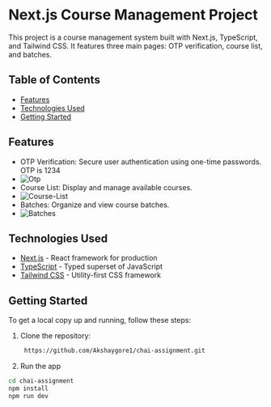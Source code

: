 # Next.js Course Management Project

This project is a course management system built with Next.js, TypeScript, and Tailwind CSS. It features three main pages: OTP verification, course list, and batches.

## Table of Contents

- [Features](#features)
- [Technologies Used](#technologies-used)
- [Getting Started](#getting-started)

## Features

- OTP Verification: Secure user authentication using one-time passwords. OTP is 1234
- ![Otp](https://github.com/user-attachments/assets/4b3d75da-1156-4e93-b832-334678614afa)
- Course List: Display and manage available courses.
- ![Course-List](https://github.com/user-attachments/assets/ff5818c5-09ba-46db-bf50-1377f78bd32e)
- Batches: Organize and view course batches.
- ![Batches](https://github.com/user-attachments/assets/0defb5f0-01b4-4200-937c-15471e71120c)


## Technologies Used

- [Next.js](https://nextjs.org/) - React framework for production
- [TypeScript](https://www.typescriptlang.org/) - Typed superset of JavaScript
- [Tailwind CSS](https://tailwindcss.com/) - Utility-first CSS framework




## Getting Started

To get a local copy up and running, follow these steps:

1. Clone the repository:
   ```bash
    https://github.com/Akshaygore1/chai-assignment.git
   ```
2. Run the app
```bash
cd chai-assignment
npm install
npm run dev
```




